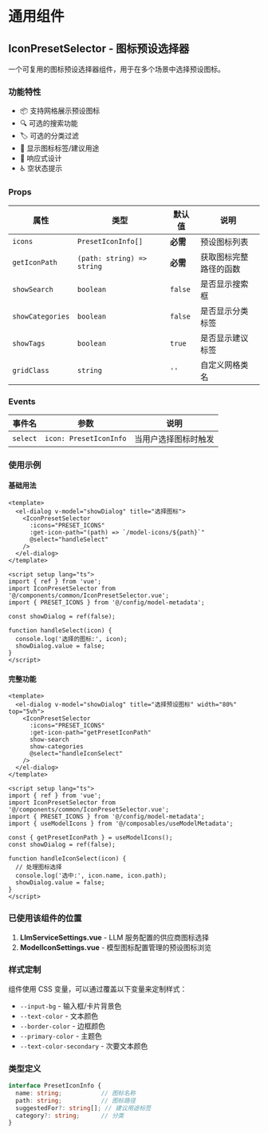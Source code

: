 # 通用组件

## IconPresetSelector - 图标预设选择器

一个可复用的图标预设选择器组件，用于在多个场景中选择预设图标。

### 功能特性

- 📦 支持网格展示预设图标
- 🔍 可选的搜索功能
- 🏷️ 可选的分类过滤
- 🎨 显示图标标签/建议用途
- 📱 响应式设计
- ♿ 空状态提示

### Props

| 属性 | 类型 | 默认值 | 说明 |
|------|------|--------|------|
| `icons` | `PresetIconInfo[]` | **必需** | 预设图标列表 |
| `getIconPath` | `(path: string) => string` | **必需** | 获取图标完整路径的函数 |
| `showSearch` | `boolean` | `false` | 是否显示搜索框 |
| `showCategories` | `boolean` | `false` | 是否显示分类标签 |
| `showTags` | `boolean` | `true` | 是否显示建议标签 |
| `gridClass` | `string` | `''` | 自定义网格类名 |

### Events

| 事件名 | 参数 | 说明 |
|--------|------|------|
| `select` | `icon: PresetIconInfo` | 当用户选择图标时触发 |

### 使用示例

#### 基础用法

```vue
<template>
  <el-dialog v-model="showDialog" title="选择图标">
    <IconPresetSelector
      :icons="PRESET_ICONS"
      :get-icon-path="(path) => `/model-icons/${path}`"
      @select="handleSelect"
    />
  </el-dialog>
</template>

<script setup lang="ts">
import { ref } from 'vue';
import IconPresetSelector from '@/components/common/IconPresetSelector.vue';
import { PRESET_ICONS } from '@/config/model-metadata';

const showDialog = ref(false);

function handleSelect(icon) {
  console.log('选择的图标:', icon);
  showDialog.value = false;
}
</script>
```

#### 完整功能

```vue
<template>
  <el-dialog v-model="showDialog" title="选择预设图标" width="80%" top="5vh">
    <IconPresetSelector
      :icons="PRESET_ICONS"
      :get-icon-path="getPresetIconPath"
      show-search
      show-categories
      @select="handleIconSelect"
    />
  </el-dialog>
</template>

<script setup lang="ts">
import { ref } from 'vue';
import IconPresetSelector from '@/components/common/IconPresetSelector.vue';
import { PRESET_ICONS } from '@/config/model-metadata';
import { useModelIcons } from '@/composables/useModelMetadata';

const { getPresetIconPath } = useModelIcons();
const showDialog = ref(false);

function handleIconSelect(icon) {
  // 处理图标选择
  console.log('选中:', icon.name, icon.path);
  showDialog.value = false;
}
</script>
```

### 已使用该组件的位置

1. **LlmServiceSettings.vue** - LLM 服务配置的供应商图标选择
2. **ModelIconSettings.vue** - 模型图标配置管理的预设图标浏览

### 样式定制

组件使用 CSS 变量，可以通过覆盖以下变量来定制样式：

- `--input-bg` - 输入框/卡片背景色
- `--text-color` - 文本颜色
- `--border-color` - 边框颜色
- `--primary-color` - 主题色
- `--text-color-secondary` - 次要文本颜色

### 类型定义

```typescript
interface PresetIconInfo {
  name: string;           // 图标名称
  path: string;           // 图标路径
  suggestedFor?: string[]; // 建议用途标签
  category?: string;      // 分类
}